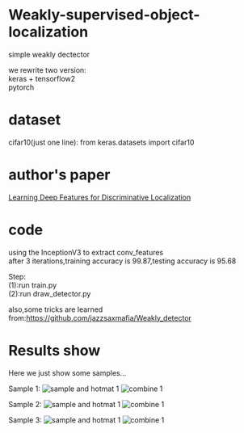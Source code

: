 # Weakly-supervised-object-localization
simple weakly dectector  

we rewrite two version:  
keras + tensorflow2  
pytorch
 
# dataset
cifar10(just one line): from keras.datasets import cifar10
 
# author's paper
[Learning Deep Features for Discriminative Localization](https://arxiv.org/pdf/1512.04150.pdf)


# code
using the InceptionV3 to extract conv_features<br>
after 3 iterations,training accuracy is 99.87,testing accuracy is 95.68<br>

Step:   
(1):run train.py<br>
(2):run draw_detector.py<br>

also,some tricks are learned from:https://github.com/jazzsaxmafia/Weakly_detector<br>


# Results show
Here we just show some samples...



Sample 1:
![sample and hotmat 1](https://github.com/ray0809/weakly-supervised-object-localization/blob/master/result_pic/1.jpg)
![combine 1](https://github.com/ray0809/weakly-supervised-object-localization/blob/master/result_pic/2.jpg)


Sample 2:
![sample and hotmat 1](https://github.com/ray0809/weakly-supervised-object-localization/blob/master/result_pic/3.jpg)
![combine 1](https://github.com/ray0809/weakly-supervised-object-localization/blob/master/result_pic/4.jpg)

Sample 3:
![sample and hotmat 1](https://github.com/ray0809/weakly-supervised-object-localization/blob/master/result_pic/5.jpg)
![combine 1](https://github.com/ray0809/weakly-supervised-object-localization/blob/master/result_pic/6.jpg)
